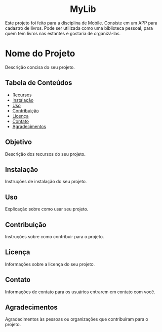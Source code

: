 <h1 align="center">MyLib</h1>


<p>Este projeto foi feito para a disciplina de Mobile. Consiste em um APP para cadastro de livros. Pode ser utilizada como uma biblioteca pessoal, para quem tem livros nas estantes e gostaria de organizá-las. </p>


  <h1>Nome do Projeto</h1>

  <p>Descrição concisa do seu projeto.</p>

  <h2>Tabela de Conteúdos</h2>
  <ul>
    <li><a href="#objetivo">Recursos</a></li>
    <li><a href="#instalacao">Instalação</a></li>
    <li><a href="#uso">Uso</a></li>
    <li><a href="#contribuicao">Contribuição</a></li>
    <li><a href="#licenca">Licença</a></li>
    <li><a href="#contato">Contato</a></li>
    <li><a href="#agradecimentos">Agradecimentos</a></li>
  </ul>

  <h2 id="objetivo">Objetivo</h2>
  <p>Descrição dos recursos do seu projeto.</p>

  <h2 id="instalacao">Instalação</h2>
  <p>Instruções de instalação do seu projeto.</p>

  <h2 id="uso">Uso</h2>
  <p>Explicação sobre como usar seu projeto.</p>

  <h2 id="contribuicao">Contribuição</h2>
  <p>Instruções sobre como contribuir para o projeto.</p>

  <h2 id="licenca">Licença</h2>
  <p>Informações sobre a licença do seu projeto.</p>

  <h2 id="contato">Contato</h2>
  <p>Informações de contato para os usuários entrarem em contato com você.</p>

  <h2 id="agradecimentos">Agradecimentos</h2>
  <p>Agradecimentos às pessoas ou organizações que contribuíram para o projeto.</p>


 
